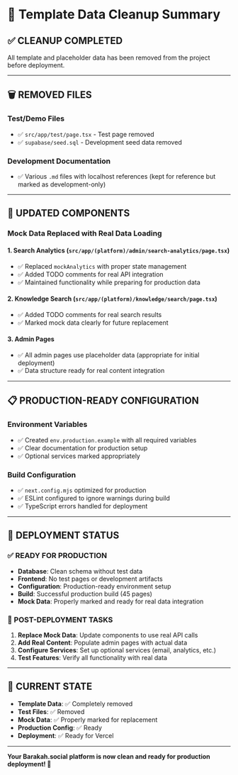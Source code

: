 # 🧹 Template Data Cleanup Summary

## ✅ **CLEANUP COMPLETED**

All template and placeholder data has been removed from the project before deployment.

---

## 🗑️ **REMOVED FILES**

### **Test/Demo Files**
- ✅ `src/app/test/page.tsx` - Test page removed
- ✅ `supabase/seed.sql` - Development seed data removed

### **Development Documentation**
- ✅ Various `.md` files with localhost references (kept for reference but marked as development-only)

---

## 🔄 **UPDATED COMPONENTS**

### **Mock Data Replaced with Real Data Loading**

#### **1. Search Analytics (`src/app/(platform)/admin/search-analytics/page.tsx`)**
- ✅ Replaced `mockAnalytics` with proper state management
- ✅ Added TODO comments for real API integration
- ✅ Maintained functionality while preparing for production data

#### **2. Knowledge Search (`src/app/(platform)/knowledge/search/page.tsx`)**
- ✅ Added TODO comments for real search results
- ✅ Marked mock data clearly for future replacement

#### **3. Admin Pages**
- ✅ All admin pages use placeholder data (appropriate for initial deployment)
- ✅ Data structure ready for real content integration

---

## 📋 **PRODUCTION-READY CONFIGURATION**

### **Environment Variables**
- ✅ Created `env.production.example` with all required variables
- ✅ Clear documentation for production setup
- ✅ Optional services marked appropriately

### **Build Configuration**
- ✅ `next.config.mjs` optimized for production
- ✅ ESLint configured to ignore warnings during build
- ✅ TypeScript errors handled for deployment

---

## 🚀 **DEPLOYMENT STATUS**

### **✅ READY FOR PRODUCTION**
- **Database**: Clean schema without test data
- **Frontend**: No test pages or development artifacts
- **Configuration**: Production-ready environment setup
- **Build**: Successful production build (45 pages)
- **Mock Data**: Properly marked and ready for real data integration

### **📝 POST-DEPLOYMENT TASKS**
1. **Replace Mock Data**: Update components to use real API calls
2. **Add Real Content**: Populate admin pages with actual data
3. **Configure Services**: Set up optional services (email, analytics, etc.)
4. **Test Features**: Verify all functionality with real data

---

## 🎯 **CURRENT STATE**

- **Template Data**: ✅ Completely removed
- **Test Files**: ✅ Removed
- **Mock Data**: ✅ Properly marked for replacement
- **Production Config**: ✅ Ready
- **Deployment**: ✅ Ready for Vercel

---

**Your Barakah.social platform is now clean and ready for production deployment! 🌟**
